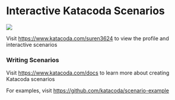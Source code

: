 # Interactive Katacoda Scenarios

[![](http://shields.katacoda.com/katacoda/suren3624/count.svg)](https://www.katacoda.com/suren3624 "Get your profile on Katacoda.com")

Visit https://www.katacoda.com/suren3624 to view the profile and interactive scenarios

### Writing Scenarios
Visit https://www.katacoda.com/docs to learn more about creating Katacoda scenarios

For examples, visit https://github.com/katacoda/scenario-example
